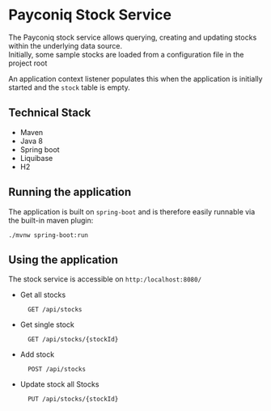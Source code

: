 # Payconiq Stock Service

The Payconiq stock service allows querying, creating and updating stocks within the underlying data source.  
Initially, some sample stocks are loaded from a configuration file in the project root

An application context listener populates this when the application is initially started and the `stock` table is empty.  

## Technical Stack

* Maven
* Java 8
* Spring boot
* Liquibase
* H2

## Running the application

The application is built on `spring-boot` and is therefore easily runnable via the built-in maven plugin:

    ./mvnw spring-boot:run

## Using the application

The stock service is accessible on `http:/localhost:8080/`

* Get all stocks

        GET /api/stocks
        
* Get single stock

        GET /api/stocks/{stockId}

* Add stock

        POST /api/stocks

* Update stock all Stocks

        PUT /api/stocks/{stockId}

